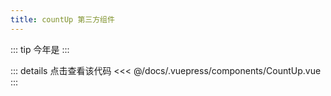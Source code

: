 ```yaml
---
title: countUp 第三方组件
---
```

::: tip 今年是
<count-up :endValue="2020"/>
:::

::: details 点击查看该代码
<<< @/docs/.vuepress/components/CountUp.vue
:::